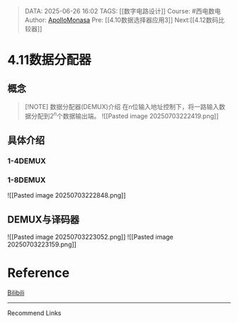 > DATA: 2025-06-26 16:02
> TAGS: [[数字电路设计]]
> Course: #西电数电 
> Author: [ApolloMonasa](https://github.com/ApolloMonasa)
> Pre: [[4.10数据选择器应用3]]
> Next:[[4.12数码比较器]]


# 4.11数据分配器
## 概念

> [!NOTE] 数据分配器(DEMUX)介绍
> 在n位输入地址控制下，将一路输入数据分配到$2^n$个数据输出端。
![[Pasted image 20250703222419.png]]

## 具体介绍
### 1-4DEMUX
### 1-8DEMUX
![[Pasted image 20250703222848.png]]
## DEMUX与译码器
![[Pasted image 20250703223052.png]]
![[Pasted image 20250703223159.png]]
# Reference  
[Bilibili](【【西安电子科技大学】数字逻辑与集成设计|数字电路】https://www.bilibili.com/video/BV1Am4y1D7VP?p=43&vd_source=bf539df4a6ae0f9adeb837e24e051caf)

---
Recommend Links
